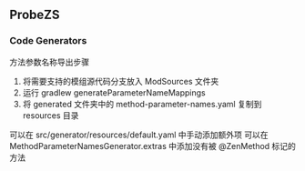 ## ProbeZS


### Code Generators

方法参数名称导出步骤
1. 将需要支持的模组源代码分支放入 ModSources 文件夹
2. 运行 gradlew generateParameterNameMappings
3. 将 generated 文件夹中的 method-parameter-names.yaml 复制到 resources 目录

可以在 src/generator/resources/default.yaml 中手动添加额外项
可以在 MethodParameterNamesGenerator.extras 中添加没有被 @ZenMethod 标记的方法